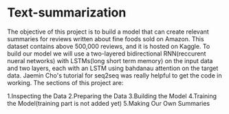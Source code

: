 # Text-summarization
The objective of this project is to build a model that can create relevant summaries for reviews written about fine foods sold on Amazon. This dataset contains above 500,000 reviews, and it is hosted on Kaggle.
To build our model we will use a two-layered bidirectional RNN(reccurent nueral networks) with LSTMs(long short term memory) on the input data and two layers, each with an LSTM using bahdanau attention on the target data. Jaemin Cho's tutorial for seq2seq was really helpful to get the code in working.
The sections of this project are:

1.Inspecting the Data
2.Preparing the Data
3.Building the Model
4.Training the Model(training part is not added yet)
5.Making Our Own Summaries

